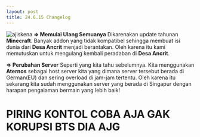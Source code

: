 ```yaml
---
layout: post
title: 24.6.15 Changelog
---
```

![ajiskena](https://cdn.discordapp.com/attachments/790529467700871168/1251474183574261770/IMG_20240615_164924.jpg?ex=6685c7e8&is=66847668&hm=50fd590fb6253aa8afe3b2ba1368023ac79425ed692311632494cce33aef90ea&)
**=> Memulai Ulang Semuanya**
Dikarenakan update tahunan **Minecraft**. Banyak addon yang tidak kompatibel sehingga membuat isi dunia dari **Desa Ancrit** menjadi berantakan. Oleh karena itu kami memutuskan untuk mengulang kembali peradaban di **Desa Ancrit**.

**=> Perubahan Server**
Seperti yang kita tahu sebelumnya. Kita menggunakan **Aternos** sebagai host server kita yang dimana server tersebut berada di German(EU) dan sering overload di jam-jam tertentu. Oleh karena itu sekarang kita sudah menggunakan server yang berada di Singapur dengan harapan pengalaman bermain yang lebih baik!
# PIRING KONTOL COBA AJA GAK KORUPSI BTS DIA AJG
